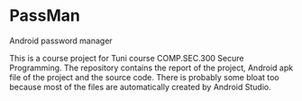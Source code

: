 # PassMan
Android password manager

This is a course project for Tuni course COMP.SEC.300 Secure Programming.
The repository contains the report of the project, Android apk file of the project and the source code.
There is probably some bloat too because most of the files are automatically created by Android Studio.
